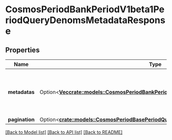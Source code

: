 # CosmosPeriodBankPeriodV1beta1PeriodQueryDenomsMetadataResponse

## Properties

Name | Type | Description | Notes
------------ | ------------- | ------------- | -------------
**metadatas** | Option<[**Vec<crate::models::CosmosPeriodBankPeriodV1beta1PeriodMetadata>**](cosmos.bank.v1beta1.Metadata.md)> | metadata provides the client information for all the registered tokens. | [optional]
**pagination** | Option<[**crate::models::CosmosPeriodBasePeriodQueryPeriodV1beta1PeriodPageResponse**](cosmos.base.query.v1beta1.PageResponse.md)> |  | [optional]

[[Back to Model list]](../README.md#documentation-for-models) [[Back to API list]](../README.md#documentation-for-api-endpoints) [[Back to README]](../README.md)



